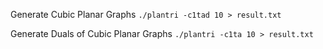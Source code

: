 Generate Cubic Planar Graphs
`./plantri -c1tad 10 > result.txt`

Generate Duals of Cubic Planar Graphs
`./plantri -c1ta 10 > result.txt`